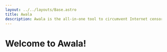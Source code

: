 ```yaml
---
layout: ../../layouts/Base.astro
title: Awala
description: Awala is the all-in-one tool to circumvent Internet censorship; from service-specific blocking to Internet blackouts.
---
```


# Welcome to Awala!
